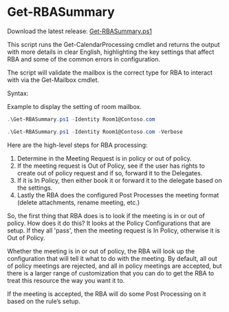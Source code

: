 # Get-RBASummary

Download the latest release: [Get-RBASummary.ps1](https://github.com/microsoft/CSS-Exchange/releases/latest/download/Get-RBASummary.ps1)


This script runs the Get-CalendarProcessing cmdlet and returns the output with more details in clear English, highlighting the key settings that affect RBA and some of the common errors in configuration.

The script will validate the mailbox is the correct type for RBA to interact with via the Get-Mailbox cmdlet.


Syntax:

Example to display the setting of room mailbox.
```PowerShell
.\Get-RBASummary.ps1 -Identity Room1@Contoso.com

.\Get-RBASummary.ps1 -Identity Room1@Contoso.com -Verbose
```

Here are the high-level steps for RBA processing:
1. Determine in the Meeting Request is in policy or out of policy.
2. If the meeting request is Out of Policy, see if the user has rights to create out of policy request and if so, forward it to the Delegates.
3. If it is In Policy, then either book it or forward it to the delegate based on the settings.
4. Lastly the RBA does the configured Post Processes the meeting format (delete attachments, rename meeting, etc.)

So, the first thing that RBA does is to look if the meeting is in or out of policy.  How does it do this? It looks at the Policy Configurations that are setup. If they all 'pass', then the meeting request is In Policy, otherwise it is Out of Policy.

Whether the meeting is in or out of policy, the RBA will look up the configuration that will tell it what to do with the meeting. By default, all out of policy meetings are rejected, and all in policy meetings are accepted, but there is a larger range of customization that you can do to get the RBA to treat this resource the way you want it to.

If the meeting is accepted, the RBA will do some Post Processing on it based on the rule’s setup. 
